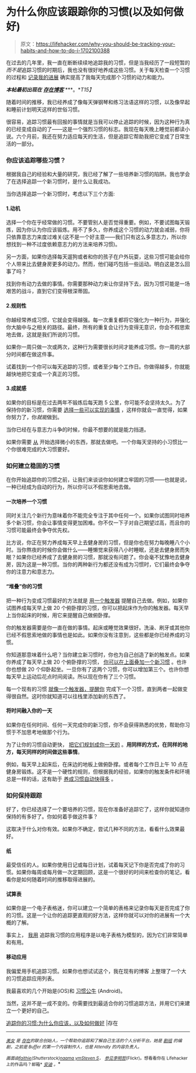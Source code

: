 # 为什么你应该跟踪你的习惯(以及如何做好)

> 原文：<https://lifehacker.com/why-you-should-be-tracking-your-habits-and-how-to-do-i-1702100388>

在过去的几年里，我一直在断断续续地追踪我的习惯，但是当我经历了一段短暂的*而不是*追踪习惯的时期后，我也没有很好地养成这些习惯。关于每天检查一个习惯的过程和 [记录我的进展](https://lifehacker.com/how-to-track-everything-in-your-life-without-going-craz-1466537828) 确实提高了我每天完成那个习惯的动力和能力。



***本帖最初出现在*** [***存在博客***](https://exist.io/blog/habit-tracking/) ***。**T15】*

随着时间的推移，我已经养成了像每天弹钢琴和练习法语这样的习惯，以及像早起和睡前计划明天这样的世俗习惯。

很容易，追踪习惯最有回报的事情就是当我可以停止追踪的时候，因为这种行为真的已经变成自动的了——这是一个强烈习惯的标志。我现在每天晚上睡觉前都读小说。六个月前，我还在努力适应每天的生活，但是追踪它帮助我把它变成了日常生活的一部分。

### 你应该追踪哪些习惯？

根据我自己的经验和大量的研究，我已经了解了一些培养新习惯的陷阱。我也学会了在选择追踪一个新习惯时，是什么让我成功。

当你选择追踪一个新习惯时，考虑以下三个方面:

#### 1.动机

选择一个你在乎经常做的习惯。不要管别人是否觉得重要。例如，不要试图每天锻炼，因为你认为你应该锻炼。用不了多久，你养成这个习惯的动力就会减弱，你将只依靠意志力来度过难关(这不是一个好主意——我们只有这么多意志力，所以你想找到一种不过度依赖意志力的方法来培养习惯)。

另一方面，如果你选择每天遛狗或者和你的孩子在户外玩耍，这些习惯可能会给你个人带来比去健身房更多的动力。然而，他们碰巧包括一些运动。明白这是怎么回事了吗？

找到你有动力去做的事情。你需要那种动力来让你坚持下去，因为习惯可能是一场艰苦的战斗，直到它们变得根深蒂固。

#### 2.规则性

你越经常养成习惯，它就会变得越强。每一次重复都将它强化为一种行为，并强化你大脑中与之相关的路径。最终，所有的重复会让行为变得无意识，你会不假思索地去做，这就是我们所说的习惯。

如果你一周只做一次或两次，这种行为需要很长时间才能养成习惯。你一周的大部分时间都在做这件事。

试着找到一个你可以每天追踪的习惯，或者至少每个工作日。你做得越多，你就能越快地把它变成一个真正的习惯。

#### 3.成就感

如果你的目标是在过去两年不锻炼后每天跑 5 公里，你可能不会坚持太久。为了保持你的新习惯，你需要 [选择一些可以实现的事情](https://zapier.com/blog/work-habits-stick/) ，这样你就会一直觉得，如果你努力了，你*就能*做到。

当你已经在与意志力斗争的时候，你最不想要的就是能力挡道。

如果你需要 [从](https://lifehacker.com/youve-started-self-tracking-now-what-493562901) 开始选择微小的东西，那就去做吧。一个你每天坚持的小习惯比一个你很难完成的大习惯要好。

### 如何建立稳固的习惯

在你开始追踪你的习惯之前，让我们来谈谈你如何建立牢固的习惯――也就是说，一种已经成为自动的行为，所以你可以不假思索地去做。

#### 一次培养一个习惯

同时关注几个新行为意味着你不能完全专注于其中任何一个。如果你试图同时培养多个新习惯，你会让事情变得更加困难。你不仅一下子对自己期望过高，而且你的习惯可能最终会争夺优先权。

比方说，你正在努力养成每天早上去健身房的习惯，但是你也在努力每晚睡八个小时。当你熬夜的时候你会做什么――睡懒觉来获得八小时睡眠，还是去健身房而失眠？如果你已经养成了去健身房的习惯，那就没有问题了。你会毫不犹豫地去健身房，因为这是一种习惯。当你的两种新行为都还没有成为习惯时，它们最终会争夺你的注意力和意志力。

#### **“堆叠”你的习惯**

把一种行为变成习惯最好的方法就是 [用一个触发器](http://www.maxogles.com/start-a-new-habit/) 提醒自己去做。例如，如果你试图养成每天早上做 20 个俯卧撑的习惯，你可以把起床作为你的触发器。每天早上当你起床的时候，用它来提醒自己做俯卧撑。

你的触发器需要是你一直在做的事情。起床或睡觉效果很好。洗澡、刷牙或其他你已经不假思索地做的事情也是如此。如果你没有注意到，这些都是你已经养成的习惯。

你知道那意味着什么吧？当你建立新习惯时，你也为自己创造了新的触发点。如果你养成了每天早上做 20 个俯卧撑的习惯， [你可以在上面叠加一个新习惯](http://jamesclear.com/habit-stacking) 。也许你也想做 20 个仰卧起坐。一旦你有了这两个习惯，你可以增加第三个。也许你想每天早上运动后花点时间阅读。所以现在你有了三个习惯。

每一个现有的习惯 [就像一个触发器，提醒你](https://lifehacker.com/how-to-debug-your-brain-and-build-better-habits-1654118579) 完成下一个习惯，直到两者一起做变得很自然。这时你就知道可以往栈里添加新的东西了。

#### 将时间融入你的一天

如果你在任何时间、任何一天完成你的新习惯，你不会获得熟悉的优势，帮助你习惯于不加思考地做那个行为。

为了让你的习惯自动更快， [把它们规划成你一天的](http://blog.pickcrew.com/3-surefire-methods-that-help-me-to-build-new-habits/) 。**用同样的方式，在同样的地方，每天同样的时间做这些事情**。

例如，每天早上起床后，在床边的地板上做俯卧撑。或者每个工作日上午 10 点在健身房锻炼。这不是一个硬性的规则，但根据我的经验，如果你的触发条件和环境总是一样的话，这有助于 [养成习惯自动快得多](https://lifehacker.com/how-to-trick-your-brain-to-create-a-new-healthy-habit-868231704) 。

### 如何保持跟踪

好了，你已经选择了一个要培养的习惯，现在你准备好追踪它了，这样你就知道你保持的有多好了。你如何着手做这件事？

这取决于什么对你有效。如果你不确定，尝试几种不同的方法，看看什么效果最好。

#### 纸

最受信任的人。如果你使用日记或每日计划，试着每天记下你是否完成了你的习惯。如果你每周或每月做一次定期回顾，这是一个很好的时间来检查你的笔记，看看你是如何随着时间的推移取得进展的。

#### 试算表

如果你是一个电子表格迷，你可以建立一个简单的表格来记录你每天是否完成了你的习惯。这是一个让你的追踪更直观的好方法，这样你就可以对你的进展有一个大概的了解。

事实上， [我用](http://momentum.cc/) 追踪我习惯的应用程序是以电子表格为模型的，因为它们非常简单和有用。

#### 移动应用

我偏爱用手机追踪习惯。如果你也想试试这个，我在现有的博客 上整理了一个大的习惯追踪应用列表。

我最喜欢的几个开始是(iOS)和 [习惯公牛](http://www.habitbull.com/) (Android)。

当然，这并不是一成不变的。你需要找到最适合你的习惯追踪方法，并用它们来建立一个更好的自己。

[追踪你的习惯:为什么你应该，以及如何做好](https://exist.io/blog/habit-tracking/) |存在

* * *

[<small>*美女*</small>](https://twitter.com/bellebcooper) <small>*是*</small> [<small>*存在*</small>](https://exist.io/)<small>*的联合创始人，一个帮助你追踪和了解自己生活的个人分析平台。她是*</small> [<small>*剧组*</small>](http://pickcrew.com/) <small>*的编剧，之前是 Buffer 的第一个内容制作人，也是 Attendly 的内容负责人。*</small>

<small>*画面由*</small>[<small>*faithie*</small>](http://www.shutterstock.com/pic-275664362/stock-photo-scheduling-and-organizing-your-tasks-and-business-stopwatch-to-do-list-and-calendar.html?src=-K2XI7tg67Hu6YvXXciR2g-1-79)<small>*(Shutterstock)*</small>[<small>*naama ym*</small>](https://www.flickr.com/photos/naama/23453942/)<small></small>*[<small>*Steven S*</small>](https://www.flickr.com/photos/scubasteveo/296747958/)<small>，</small> [<small>*参见李明哲*</small>](https://www.flickr.com/photos/seeminglee/3969235612/)<small>*(Flickr)。想看看你在 Lifehacker 上的作品吗？邮箱*</small> [<small>*安迪*</small>](mailto:andy@lifehacker.com) <small>*。*</small>*
